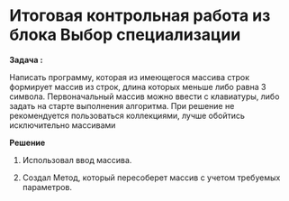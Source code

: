 # Итоговая контрольная работа из блока Выбор специализации

**Задача :**

Написать программу, которая из имеющегося массива строк формирует массив из строк, длина которых меньше либо равна 3 символа. Первоначальный массив можно ввести с клавиатуры, либо задать на старте выполнения алгоритма. При решение не рекомендуется пользоваться коллекциями, лучше обойтись исключительно массивами

**Решение**

1. Использовал ввод массива.

2. Создал Метод, который пересоберет массив с учетом требуемых параметров.